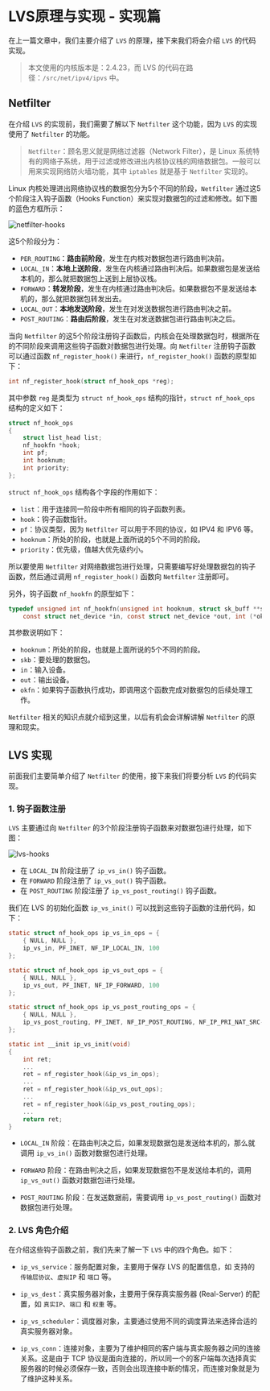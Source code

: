 # LVS原理与实现 - 实现篇

在上一篇文章中，我们主要介绍了 `LVS` 的原理，接下来我们将会介绍 `LVS` 的代码实现。

>   本文使用的内核版本是：2.4.23，而 LVS 的代码在路径：`/src/net/ipv4/ipvs` 中。

## Netfilter

在介绍 `LVS` 的实现前，我们需要了解以下 `Netfilter` 这个功能，因为 `LVS` 的实现使用了 `Netfilter` 的功能。

>   `Netfilter`：顾名思义就是网络过滤器（Network Filter），是 Linux 系统特有的网络子系统，用于过滤或修改进出内核协议栈的网络数据包。一般可以用来实现网络防火墙功能，其中 `iptables` 就是基于 `Netfilter` 实现的。

Linux 内核处理进出网络协议栈的数据包分为5个不同的阶段，`Netfilter` 通过这5个阶段注入钩子函数（Hooks Function）来实现对数据包的过滤和修改。如下图的蓝色方框所示：

![netfilter-hooks](https://raw.githubusercontent.com/liexusong/linux-source-code-analyze/master/images/netfilter-hooks.png)

这5个阶段分为：

*   `PER_ROUTING`：**路由前阶段**，发生在内核对数据包进行路由判决前。
*   `LOCAL_IN`：**本地上送阶段**，发生在内核通过路由判决后。如果数据包是发送给本机的，那么就把数据包上送到上层协议栈。
*   `FORWARD`：**转发阶段**，发生在内核通过路由判决后。如果数据包不是发送给本机的，那么就把数据包转发出去。
*   `LOCAL_OUT`：**本地发送阶段**，发生在对发送数据包进行路由判决之前。
*   `POST_ROUTING`：**路由后阶段**，发生在对发送数据包进行路由判决之后。

当向 `Netfilter` 的这5个阶段注册钩子函数后，内核会在处理数据包时，根据所在的不同阶段来调用这些钩子函数对数据包进行处理。向 `Netfilter` 注册钩子函数可以通过函数 `nf_register_hook()` 来进行，`nf_register_hook()` 函数的原型如下：

```c
int nf_register_hook(struct nf_hook_ops *reg);
```

其中参数 `reg` 是类型为 `struct nf_hook_ops` 结构的指针，`struct nf_hook_ops` 结构的定义如下：

```c
struct nf_hook_ops
{
    struct list_head list;
    nf_hookfn *hook;
    int pf;
    int hooknum;
    int priority;
};
```

`struct nf_hook_ops` 结构各个字段的作用如下：

*   `list`：用于连接同一阶段中所有相同的钩子函数列表。
*   `hook`：钩子函数指针。
*   `pf`：协议类型，因为 `Netfilter` 可以用于不同的协议，如 IPV4 和 IPV6 等。
*   `hooknum`：所处的阶段，也就是上面所说的5个不同的阶段。
*   `priority`：优先级，值越大优先级约小。

所以要使用 `Netfilter` 对网络数据包进行处理，只需要编写好处理数据包的钩子函数，然后通过调用 `nf_register_hook()` 函数向 `Netfilter` 注册即可。

另外，钩子函数 `nf_hookfn` 的原型如下：

```c
typedef unsigned int nf_hookfn(unsigned int hooknum, struct sk_buff **skb, 
    const struct net_device *in, const struct net_device *out, int (*okfn)(struct sk_buff *));
```

其参数说明如下：

*   `hooknum`：所处的阶段，也就是上面所说的5个不同的阶段。
*   `skb`：要处理的数据包。
*   `in`：输入设备。
*   `out`：输出设备。
*   `okfn`：如果钩子函数执行成功，即调用这个函数完成对数据包的后续处理工作。

`Netfilter` 相关的知识点就介绍到这里，以后有机会会详解讲解 `Netfilter` 的原理和现实。

## LVS 实现

前面我们主要简单介绍了 `Netfilter` 的使用，接下来我们将要分析 `LVS` 的代码实现。

### 1. 钩子函数注册

`LVS` 主要通过向 `Netfilter` 的3个阶段注册钩子函数来对数据包进行处理，如下图：

![lvs-hooks](https://raw.githubusercontent.com/liexusong/linux-source-code-analyze/master/images/lvs-hooks.png)

*   在 `LOCAL_IN` 阶段注册了 `ip_vs_in()` 钩子函数。
*   在 `FORWARD` 阶段注册了 `ip_vs_out()` 钩子函数。
*   在 `POST_ROUTING` 阶段注册了 `ip_vs_post_routing()` 钩子函数。

我们在 LVS 的初始化函数 `ip_vs_init()` 可以找到这些钩子函数的注册代码，如下：

```c
static struct nf_hook_ops ip_vs_in_ops = {
    { NULL, NULL },
    ip_vs_in, PF_INET, NF_IP_LOCAL_IN, 100
};

static struct nf_hook_ops ip_vs_out_ops = {
    { NULL, NULL },
    ip_vs_out, PF_INET, NF_IP_FORWARD, 100
};

static struct nf_hook_ops ip_vs_post_routing_ops = {
    { NULL, NULL },
    ip_vs_post_routing, PF_INET, NF_IP_POST_ROUTING, NF_IP_PRI_NAT_SRC-1
};

static int __init ip_vs_init(void)
{
    int ret;
    ...
    ret = nf_register_hook(&ip_vs_in_ops);
    ...
    ret = nf_register_hook(&ip_vs_out_ops);
    ...
    ret = nf_register_hook(&ip_vs_post_routing_ops);
    ...
    return ret;
}
```

*   `LOCAL_IN` 阶段：在路由判决之后，如果发现数据包是发送给本机的，那么就调用 `ip_vs_in()` 函数对数据包进行处理。

*   `FORWARD` 阶段：在路由判决之后，如果发现数据包不是发送给本机的，调用 `ip_vs_out()` 函数对数据包进行处理。

*   `POST_ROUTING` 阶段：在发送数据前，需要调用 `ip_vs_post_routing()` 函数对数据包进行处理。

### 2. LVS 角色介绍

在介绍这些钩子函数之前，我们先来了解一下 `LVS` 中的四个角色。如下：

*   `ip_vs_service`：服务配置对象，主要用于保存 LVS 的配置信息，如 支持的 `传输层协议`、`虚拟IP` 和 `端口` 等。

*   `ip_vs_dest`：真实服务器对象，主要用于保存真实服务器 (Real-Server) 的配置，如 `真实IP`、`端口` 和 `权重` 等。

*   `ip_vs_scheduler`：调度器对象，主要通过使用不同的调度算法来选择合适的真实服务器对象。

*   `ip_vs_conn`：连接对象，主要为了维护相同的客户端与真实服务器之间的连接关系。这是由于 TCP 协议是面向连接的，所以同一个的客户端每次选择真实服务器的时候必须保存一致，否则会出现连接中断的情况，而连接对象就是为了维护这种关系。

